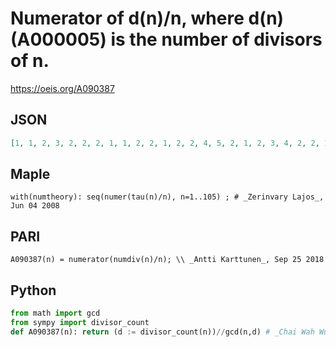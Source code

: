 # Numerator of d\(n\)/n, where d\(n\) \(A000005\) is the number of divisors of n\.
https://oeis.org/A090387
## JSON
```JSON
[1, 1, 2, 3, 2, 2, 2, 1, 1, 2, 2, 1, 2, 2, 4, 5, 2, 1, 2, 3, 4, 2, 2, 1, 3, 2, 4, 3, 2, 4, 2, 3, 4, 2, 4, 1, 2, 2, 4, 1, 2, 4, 2, 3, 2, 2, 2, 5, 3, 3, 4, 3, 2, 4, 4, 1, 4, 2, 2, 1, 2, 2, 2, 7, 4, 4, 2, 3, 4, 4, 2, 1, 2, 2, 2, 3, 4, 4, 2, 1, 5, 2, 2, 1, 4, 2, 4, 1, 2, 2, 4, 3, 4, 2, 4, 1, 2, 3, 2, 9, 2, 4, 2, 1, 8]
```
## Maple
```Maple
with(numtheory): seq(numer(tau(n)/n), n=1..105) ; # _Zerinvary Lajos_, Jun 04 2008
```
## PARI
```PARI
A090387(n) = numerator(numdiv(n)/n); \\ _Antti Karttunen_, Sep 25 2018
```
## Python
```Python
from math import gcd
from sympy import divisor_count
def A090387(n): return (d := divisor_count(n))//gcd(n,d) # _Chai Wah Wu_, Jun 20 2022
```
